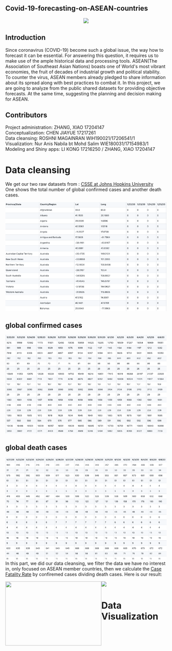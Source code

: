 ## Covid-19-forecasting-on-ASEAN-countries
<div align="center">
  <img src="Image/association-of-southeast-asian-nations-asean-vector-logo.png">
</div>


## Introduction
Since coronavirus (COVID-19) become such a global issue, the way how to forecast it can be essential. For answering this question, it requires us to make use of the ample historical data and processing tools. ASEAN(The Association of Southeast Asian Nations) boasts one of World's most vibrant economies, the fruit of decades of industrial growth and political stability. To counter the virus, ASEAN members already pledged to share information about its spread along with best practices to combat it. In this project, we are going to analyze from the public shared datasets for providing objective forecasts. At the same time, suggesting the planning and decision making for ASEAN. <br/>

## Contributors
Project administration: ZHANG, XIAO 17204147 <br/>
Conceptualization: CHEN JIAYUE 17217261  <br/>
Data cleansing: ROSHNI MAGAINRAN WIH190021/17206541/1  <br/>
Visualization: Nur Anis Nabila bt Mohd Salim WIE180031/17154983/1  <br/>
Modeling and Shiny apps: LI KONG 17216250 / ZHANG, XIAO 17204147 <br/>

# Data cleansing
We get our two raw datasets from   : <a href="https://github.com/CSSEGISandData/COVID-19/tree/master/archived_data/archived_time_series"> CSSE at Johns Hopkins University</a> <br/>
One shows the total number of global confirmed cases and another death cases. <br/>

<img src="Image/Original Data Preview.png"> <br/>

## global confirmed cases
<img src="Image/time_series_covid19_confirmed_global.png"> <br/>

## global death cases
<img src="Image/time_series_covid19_deaths_global.png"> <br/>
In this part, we did our data cleansing, we filter the data we have no interest in, only focused on ASEAN member countries, then we calculate the [Case Fatality Rate]("https://en.wikipedia.org/wiki/Case_fatality_rate") by confiremed cases dividing death cases. Here is our result: <br/>

<img src="Image/case_fatality_1.png.png" width = "300" height = "200" align=left /> 


<img src="Image/case_fatality_2.png.png"> <br/>

# Data Visualization 





